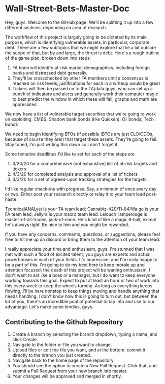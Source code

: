

# Wall-Street-Bets-Master-Doc
Hey, guys. Welcome to the GitHub page. We'll be splitting it up into a few different sections, depending on area of research. 

The workflow of this project is largely going to be dictated by its main purpose, which is identifying vulnerable assets, in particular, corporate debt. There are a few subtopics that we might explore that lie a bit outside the scope of that, but by and large, the thrust is debt. Here's a rough outline of the game plan, broken down into steps:

1. FA team will identify at-risk market demographics, including foreign banks and distressed debt generally.
2. They'll be crosschecked by other FA members until a consensus is reached on risk levels; justifications for each in a writeup would be great
3. Tickers will then be passed on to the TA/data guys, who can set up a bunch of indicators and alerts and generally work their computer magic to best predict the window in which these will fail; graphs and math are appreciated

We now have a list of vulnerable target securities that we're going to work on exploiting: CMBS; Shadow bank bonds (like Quicken); Oil bonds; Tech bonds

We need to begin identifying BTOs (if possible (BTOs are just CLO/CDOs, because of course they are)) that target these assets. They're going to fail. Stay tuned, I'm just writing this down so I don't forget it.



Some tentative deadlines I'd like to set for each of the steps are

1. 3/20/20 for a comprehensive (not exhaustive) list of at-risk targets and tickers
2. 4/3/20 for completed analysis and approval of a list of tickers
3. 4/3/20 for a set of agreed-upon tracking strategies for the targets. 

I'd like regular check-ins with progress. Say, a minimum of once every day or two. Either post your research directly or relay it to your team lead post-haste.

TechnicalANALyst is your TA team lead; Cannabiz-420/Ti-84/Wa  ge is your FA team lead; Jellyra is your macro team lead. Lelouch_lamperouge is master-of-all-trades, jack-of-none. He's kind of like a magic 8-ball, except he's always right. Be nice to him and you might be rewarded.

If you have any concerns, comments, questions, or suggestions, please feel free to hit me up on discord or bring them to the attention of your team lead.

I really appreciate your time and enthusiasm, guys. I'm stunned that I was met with such a flood of excited talent; you guys are experts and actual powerhouses in each of your fields. It's impressive, and I'm really happy to be a part of this. I'm going to do my best here to keep morale up and attention focused; the death of this project will be waning enthusiasm. I don't want to act like a boss or a manager, but I do want to keep everyone working towards this goal. Expect to put at least an hour or two of work into this every week to keep the wheels turning. As long as everything keeps flowing, I'll be here nonstop to keep things moving and handle anything that needs handling. I don't know how this is going to turn out, but between the lot of you, there's an incredible pool of potential to tap into and use to our advantage. Let's make some tendies, guys.

## Contributing to the Github Repository

1. Create a branch by selecting the branch dropdown, typing a name, and click Create. 
2. Navigate to the folder or file you want to change. 
3. Upload files or edit the file you want, and at the bottom, commit it directly to the branch you just created. 
4. Navigate back to the home page of the repository
5. You should see the option to create a New Pull Request. Click that, and submit a Pull Request from your new branch into master. 
6. Your changes will be approved and merged in shortly. 
